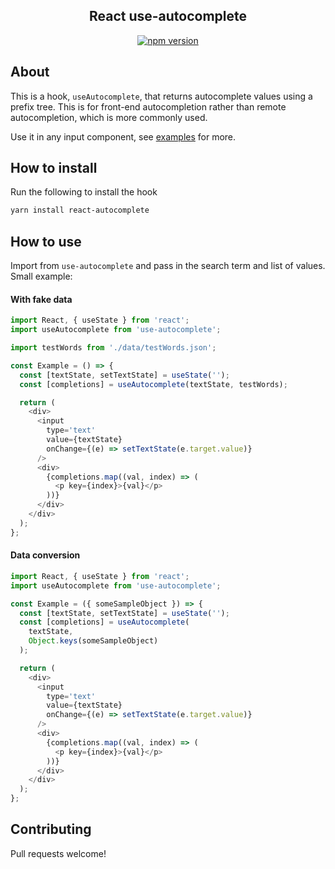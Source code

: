 <div align="center">

## React use-autocomplete

[![npm version](https://badge.fury.io/js/use-autocomplete.svg)](https://badge.fury.io/js/use-autocomplete)

</div>

## About

This is a hook, `useAutocomplete`, that returns autocomplete values using a prefix tree. This is for front-end autocompletion rather than remote autocompletion, which is more commonly used.

Use it in any input component, see [examples]('./examples/') for more.

## How to install

Run the following to install the hook

```bash
yarn install react-autocomplete
```

## How to use

Import from `use-autocomplete` and pass in the search term and list of values. Small example:

#### With fake data

```js
import React, { useState } from 'react';
import useAutocomplete from 'use-autocomplete';

import testWords from './data/testWords.json';

const Example = () => {
  const [textState, setTextState] = useState('');
  const [completions] = useAutocomplete(textState, testWords);

  return (
    <div>
      <input
        type='text'
        value={textState}
        onChange={(e) => setTextState(e.target.value)}
      />
      <div>
        {completions.map((val, index) => (
          <p key={index}>{val}</p>
        ))}
      </div>
    </div>
  );
};
```

#### Data conversion

```js
import React, { useState } from 'react';
import useAutocomplete from 'use-autocomplete';

const Example = ({ someSampleObject }) => {
  const [textState, setTextState] = useState('');
  const [completions] = useAutocomplete(
    textState,
    Object.keys(someSampleObject)
  );

  return (
    <div>
      <input
        type='text'
        value={textState}
        onChange={(e) => setTextState(e.target.value)}
      />
      <div>
        {completions.map((val, index) => (
          <p key={index}>{val}</p>
        ))}
      </div>
    </div>
  );
};
```

<a name="contributing"></a>

## Contributing

Pull requests welcome!
